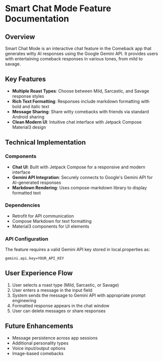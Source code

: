 # Smart Chat Mode Feature Documentation

## Overview
Smart Chat Mode is an interactive chat feature in the Comeback app that generates witty AI responses using the Google Gemini API. It provides users with entertaining comeback responses in various tones, from mild to savage.

## Key Features
- **Multiple Roast Types**: Choose between Mild, Sarcastic, and Savage response styles
- **Rich Text Formatting**: Responses include markdown formatting with bold and italic text
- **Message Sharing**: Share witty comebacks with friends via standard Android sharing
- **Clean Modern UI**: Intuitive chat interface with Jetpack Compose Material3 design

## Technical Implementation

### Components
- **Chat UI**: Built with Jetpack Compose for a responsive and modern interface
- **Gemini API Integration**: Securely connects to Google's Gemini API for AI-generated responses
- **Markdown Rendering**: Uses compose-markdown library to display formatted text

### Dependencies
- Retrofit for API communication
- Compose Markdown for text formatting
- Material3 components for UI elements

### API Configuration
The feature requires a valid Gemini API key stored in local.properties as:
```
gemini.api.key=YOUR_API_KEY
```

## User Experience Flow
1. User selects a roast type (Mild, Sarcastic, or Savage)
2. User enters a message in the input field
3. System sends the message to Gemini API with appropriate prompt engineering
4. Formatted response appears in the chat window
5. User can delete messages or share responses

## Future Enhancements
- Message persistence across app sessions
- Additional personality types
- Voice input/output options
- Image-based comebacks 